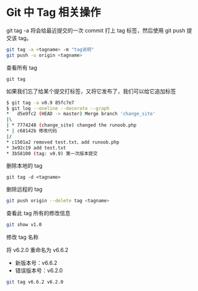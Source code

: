 # Git 中 Tag 相关操作

git tag -a <tagname> 将会给最近提交的一次 commit 打上 tag 标签，然后使用 git push 提交该 tag。

```bash
git tag -a <tagname> -m "tag说明"
git push -u origin <tagname>
```

查看所有 tag

```b
git tag
```

如果我们忘了给某个提交打标签，又将它发布了，我们可以给它追加标签

```bash
$ git tag -a v0.9 85fc7e7
$ git log --oneline --decorate --graph
*   d5e9fc2 (HEAD -> master) Merge branch 'change_site'
|\  
| * 7774248 (change_site) changed the runoob.php
* | c68142b 修改代码
|/  
* c1501a2 removed test.txt、add runoob.php
* 3e92c19 add test.txt
* 3b58100 (tag: v0.9) 第一次版本提交
```

删除本地的 tag

```
git tag -d <tagname>
```

删除远程的 tag

```bash
git push origin --delete tag <tagname>
```

查看此 tag 所有的修改信息

```bash
git show v1.0
```

修改 tag 名称

将 v6.2.0 重命名为 v6.6.2

- 新版本号：v6.6.2
- 错误版本号：v6.2.0

```bash
git tag v6.6.2 v6.2.0
```